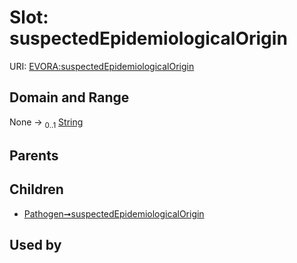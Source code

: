 
# Slot: suspectedEpidemiologicalOrigin



URI: [EVORA:suspectedEpidemiologicalOrigin](https://evora-project.eu/suspectedEpidemiologicalOrigin)


## Domain and Range

None &#8594;  <sub>0..1</sub> [String](types/String.md)

## Parents


## Children

 *  [Pathogen➞suspectedEpidemiologicalOrigin](Pathogen_suspectedEpidemiologicalOrigin.md)

## Used by

